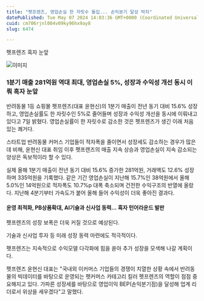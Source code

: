 ```yaml
---
title: "펫프렌즈, 영업손실 한 자릿수 돌입... 손익분기 달성 박차"
datePublished: Tue May 07 2024 14:03:36 GMT+0000 (Coordinated Universal Time)
cuid: cm706rjnl004v09ky96hx9ay8
slug: 6474

---
```



펫프렌즈 흑자 눈앞

![이미지](https://cdn.hashnode.com/res/hashnode/image/upload/v1739260448015/540e57be-eeb2-4600-8fb2-a681b4963a6a.jpeg)

### 1분기 매출 281억원 역대 최대, 영업손실 5%, 성장과 수익성 개선 동시 이뤄 흑자 눈앞

반려동물 1등 쇼핑몰 펫프렌즈(대표 윤현신)의 1분기 매출이 전년 동기 대비 15.6% 성장하고, 영업손실률도 한 자릿수인 5%로 줄어들며 성장과 수익성 개선을 동시에 이뤄내고 있다고 7일 밝혔다. 영업손실률이 한 자릿수로 감소한 것은 펫프렌즈가 생긴 이래 처음 있는 쾌거다.

스타트업 반려동물 커머스 기업들이 적자폭을 줄이면서 성장세도 감소하는 경우가 많은데 비해, 윤현신 대표 취임 이후 펫프렌즈의 매출 지속 상승과 영업손실이 지속 감소되는 양상은 독보적이라 할 수 있다.

실제 올해 1분기 매출이 전년 동기 대비 15.6% 증가한 281억원, 거래액도 12.6% 성장하며 335억원을 기록했다. 같은 기간 영업손실이 지난해 15.7%인 38억원에서 올해 5.0%인 14억원으로 적자폭도 10.7%p 대폭 축소되며 건전한 수익구조의 반열에 올랐다. 지난해 4분기부터 가속도가 붙어 올해 들어 수익성이 더욱 좋아진 결과다.

#### 운영 최적화, PB상품확대, AI기술과 신사업 동력... 흑자 턴어라운드 발판

펫프렌즈의 성장 보폭은 더욱 커질 것으로 예상된다.

기술과 신사업 투자 등 미래 성장 동력 마련에도 적극적이다.

펫프렌즈는 지속적으로 수익모델 다각화에 힘을 쏟아 추가 성장을 모색해 나갈 계획이다.

펫프렌즈 윤현신 대표는 "국내외 이커머스 기업들의 경쟁이 치열한 상황 속에서 반려동물의 빅데이터를 바탕으로 운영되는 펫커머스 카테고리 킬러 펫프렌즈의 역할이 점점 중요해지고 있다. 가파른 성장세를 바탕으로 영업이익 BEP(손익분기점)을 달성해 업계 리더로서 위상을 세우겠다"고 말했다.